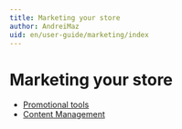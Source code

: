 ```yaml
---
title: Marketing your store
author: AndreiMaz
uid: en/user-guide/marketing/index
---
```

# Marketing your store

- [Promotional tools](xref:en/user-guide/marketing/promotional/index)
- [Content Management](xref:en/user-guide/marketing/content/index)
